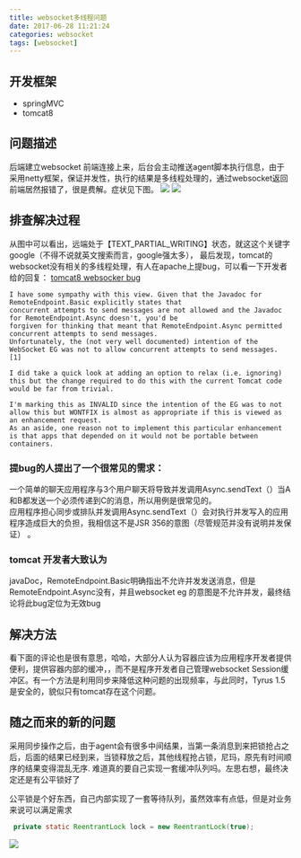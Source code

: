 ```yaml
---
title: websocket多线程问题
date: 2017-06-28 11:21:24
categories: websocket
tags: [websocket]
---
```

## 开发框架
- springMVC
- tomcat8

## 问题描述
后端建立websocket 前端连接上来，后台会主动推送agent脚本执行信息，由于采用netty框架，保证并发性，执行的结果是多线程处理的，通过websocket返回前端居然报错了，很是费解。症状见下图。
![](http://images.royliu.me/websocket-multithread-problem/1.jpg)
![](http://images.royliu.me/websocket-multithread-problem/2.jpg)
<!--more-->
## 排查解决过程
从图中可以看出，远端处于【TEXT_PARTIAL_WRITING】状态，就这这个关键字google（不得不说就英文搜索而言，google强太多），
最后发现，tomcat的websocket没有相关的多线程处理，有人在apache上提bug，可以看一下开发者给的回复：
[tomcat8 websocker bug](https://bz.apache.org/bugzilla/show_bug.cgi?id=56026)

```shell
I have some sympathy with this view. Given that the Javadoc for RemoteEndpoint.Basic explicitly states that  
concurrent attempts to send messages are not allowed and the Javadoc for RemoteEndpoint.Async doesn't, you'd be  
forgiven for thinking that meant that RemoteEndpoint.Async permitted concurrent attempts to send messages.  
Unfortunately, the (not very well documented) intention of the WebSocket EG was not to allow concurrent attempts to send messages. [1]  

I did take a quick look at adding an option to relax (i.e. ignoring) this but the change required to do this with the current Tomcat code would be far from trivial.  

I'm marking this as INVALID since the intention of the EG was to not allow this but WONTFIX is almost as appropriate if this is viewed as an enhancement request.
As an aside, one reason not to implement this particular enhancement is that apps that depended on it would not be portable between containers.
```

### 提bug的人提出了一个很常见的需求： 

一个简单的聊天应用程序与3个用户聊天将导致并发调用Async.sendText（）当A和B都发送一个必须传递到C的消息，所以用例是很常见的。  
应用程序担心同步或排队并发调用Async.sendText（）会对执行并发写入的应用程序造成巨大的负担，我相信这不是JSR 356的意图（尽管规范并没有说明并发保证） 。

### tomcat 开发者大致认为
javaDoc，RemoteEndpoint.Basic明确指出不允许并发发送消息，但是RemoteEndpoint.Async没有，并且websocket eg 的意图是不允许并发，最终结论将此bug定位为无效bug

## 解决方法
看下面的评论也是很有意思，哈哈，大部分人认为容器应该为应用程序开发者提供便利，提供容器内部的缓冲，，而不是程序开发者自己管理websocket Session缓冲区。有一个方法是利用同步来降低这种问题的出现频率，与此同时，Tyrus 1.5是安全的，貌似只有tomcat存在这个问题。

## 随之而来的新的问题 
采用同步操作之后，由于agent会有很多中间结果，当第一条消息到来把锁抢占之后，后面的结果已经到来，当锁释放之后，其他线程抢占锁，尼玛，原先有时间顺序的结果变得混乱无序.  难道真的要自己实现一套缓冲队列吗。左思右想，最终决定还是有公平锁好了 

公平锁是个好东西，自己内部实现了一套等待队列，虽然效率有点低，但是对业务来说可以满足需求

```java
 private static ReentrantLock lock = new ReentrantLock(true);
```
![](http://images.royliu.me/websocket-multithread-problem/3.jpg)
